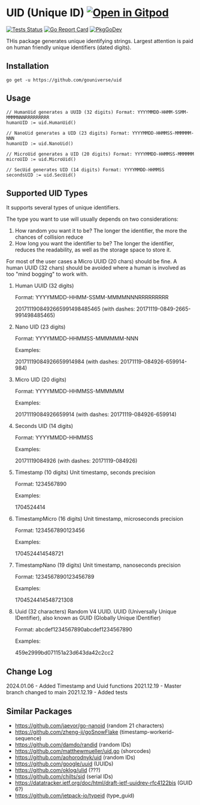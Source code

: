 # UID (Unique ID) <a href="https://gitpod.io/#https://github.com/gouniverse/uid" style="float:right:"><img src="https://gitpod.io/button/open-in-gitpod.svg" alt="Open in Gitpod" loading="lazy"></a>

[![Tests Status](https://github.com/gouniverse/uid/actions/workflows/test.yml/badge.svg?branch=main)](https://github.com/gouniverse/uid/actions/workflows/test.yml)
[![Go Report Card](https://goreportcard.com/badge/github.com/gouniverse/uid)](https://goreportcard.com/report/github.com/gouniverse/uid)
[![PkgGoDev](https://pkg.go.dev/badge/github.com/gouniverse/uid)](https://pkg.go.dev/github.com/gouniverse/uid)

THis package generates unique identifying strings. Largest attention is paid on human friendly unique identifiers (dated digits).

## Installation

```
go get -u https://github.com/gouniverse/uid
```

## Usage
 
 ```
 // HumanUid generates a UUID (32 digits) Format: YYYYMMDD-HHMM-SSMM-MMMMNNNRRRRRRRRR
 humanUID := uid.HumanUid()
 
 // NanoUid generates a UID (23 digits) Format: YYYYMMDD-HHMMSS-MMMMMM-NNN
humanUID := uid.NanoUid()

// MicroUid generates a UID (20 digits) Format: YYYYMMDD-HHMMSS-MMMMMM
microUID := uid.MicroUid()

// SecUid generates UID (14 digits) Format: YYYYMMDD-HHMMSS
secondsUID := uid.SecUid()
 ```

## Supported UID Types

It supports several types of unique identifiers. 

The type you want to use will usually depends on two considerations:

1. How random you want it to be? The longer the identifier, the more the chances of collision reduce
2. How long you want the identifier to be? The longer the identifier, reduces the readability, as well as the storage space to store it.

For most of the user cases a Micro UUID (20 chars) should be fine. A human UUID (32 chars) should be avoided where a human is involved as too "mind bogging" to work with.

1. Human UUID (32 digits)

    Format: YYYYMMDD-HHMM-SSMM-MMMMNNNRRRRRRRRR

    2017111908492665991498485465 (with dashes: 20171119-0849-2665-991498485465)

2. Nano UID (23 digits)

    Format: YYYYMMDD-HHMMSS-MMMMMM-NNN

    Examples:

    20171119084926659914984 (with dashes: 20171119-084926-659914-984)

3. Micro UID (20 digits)

    Format: YYYYMMDD-HHMMSS-MMMMMM

    Examples:

    20171119084926659914 (with dashes: 20171119-084926-659914)

4. Seconds UID (14 digits)

    Format: YYYYMMDD-HHMMSS

    Examples:

    20171119084926 (with dashes: 20171119-084926)

5. Timestamp (10 digits)
    Unit timestamp, seconds precision

    Format: 1234567890

    Examples:

    1704524414


6. TimestampMicro (16 digits)
    Unit timestamp, microseconds precision

    Format: 1234567890123456

    Examples:

    1704524414548721

6. TimestampNano (19 digits)
    Unit timestamp, nanoseconds precision

    Format: 1234567890123456789

    Examples:

    1704524414548721308

7. Uuid (32 characters)
    Random V4 UUID. UUID (Universally Unique IDentifier), also known as GUID (Globally Unique IDentifier)

    Format: abcdef1234567890abcdef1234567890

    Examples:

    459e2999bd071151a23d643da42c2cc2
    

## Change Log
2024.01.06 - Added Timestamp and Uuid functions
2021.12.19 - Master branch changed to main
2021.12.19 - Added tests

## Similar Packages

- https://github.com/jaevor/go-nanoid (random 21 characters)
- https://github.com/zheng-ji/goSnowFlake (timestamp-workerid-sequence)
- https://github.com/damdo/randid (random IDs)
- https://github.com/matthewmueller/uid.go (shorcodes)
- https://github.com/aohorodnyk/uid (random IDs)
- https://github.com/google/uuid (UUIDs)
- https://github.com/oklog/ulid (???)
- https://github.com/chilts/sid (serial IDs)
- https://datatracker.ietf.org/doc/html/draft-ietf-uuidrev-rfc4122bis (GUID 6?)
- https://github.com/jetpack-io/typeid (type_guid)
